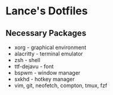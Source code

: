 # Lance's Dotfiles

## Necessary Packages

* xorg - graphical environment
* alacritty - terminal emulator
* zsh - shell
* ttf-dejavu - font
* bspwm - window manager
* sxkhd - hotkey manager
* vim, git, neofetch, compton, tmux, fzf
